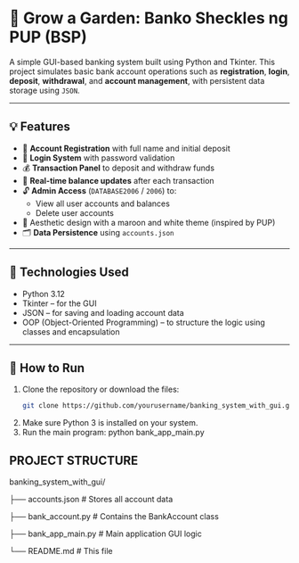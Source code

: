 # 🌱 Grow a Garden: Banko Sheckles ng PUP (BSP)

A simple GUI-based banking system built using Python and Tkinter. This project simulates basic bank account operations such as **registration**, **login**, **deposit**, **withdrawal**, and **account management**, with persistent data storage using `JSON`.

---

## 💡 Features

- 🌼 **Account Registration** with full name and initial deposit  
- 🔐 **Login System** with password validation  
- 💰 **Transaction Panel** to deposit and withdraw funds  
- 🔁 **Real-time balance updates** after each transaction  
- 🔓 **Admin Access** (`DATABASE2006` / `2006`) to:  
  - View all user accounts and balances  
  - Delete user accounts  
- 🌿 Aesthetic design with a maroon and white theme (inspired by PUP)  
- 🗂️ **Data Persistence** using `accounts.json`  

---

## 🧱 Technologies Used

- Python 3.12  
- Tkinter – for the GUI  
- JSON – for saving and loading account data  
- OOP (Object-Oriented Programming) – to structure the logic using classes and encapsulation  

---

## 🚀 How to Run

1. Clone the repository or download the files:
   ```bash
   git clone https://github.com/yourusername/banking_system_with_gui.git
2. Make sure Python 3 is installed on your system.
3. Run the main program: python bank_app_main.py


## PROJECT STRUCTURE
banking_system_with_gui/

├── accounts.json              # Stores all account data

├── bank_account.py            # Contains the BankAccount class

├── bank_app_main.py           # Main application GUI logic

└── README.md                  # This file
